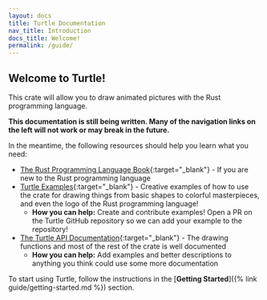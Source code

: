 ```yaml
---
layout: docs
title: Turtle Documentation
nav_title: Introduction
docs_title: Welcome!
permalink: /guide/
---
```


## Welcome to Turtle!

This crate will allow you to draw animated pictures with the Rust programming
language.

**This documentation is still being written. Many of the navigation links on the
left will not work or may break in the future.**

In the meantime, the following resources should help you learn what you need:

* [The Rust Programming Language Book](https://doc.rust-lang.org/book/second-edition/){:target="_blank"} - If you are new to the Rust programming language
* [Turtle Examples](https://github.com/sunjay/turtle/tree/master/examples){:target="_blank"} - Creative examples of how to use the crate for drawing things from basic shapes to colorful masterpieces, and even the logo of the Rust programming language!
  * **How you can help:** Create and contribute examples! Open a PR on the Turtle
    GitHub repository so we can add your example to the repository!
* [The Turtle API Documentation](https://docs.rs/turtle){:target="_blank"} - The drawing
  functions and most of the rest of the crate is well documented
  * **How you can help:** Add examples and better descriptions to anything you
    think could use some more documentation

To start using Turtle, follow the instructions in the
[**Getting Started**]({% link guide/getting-started.md %}) section.
